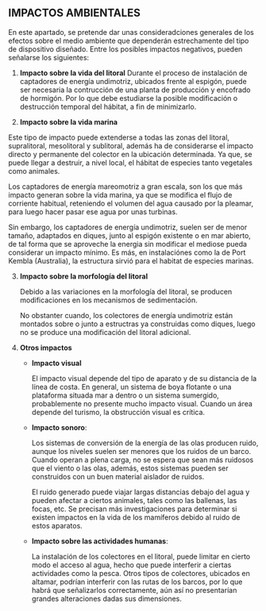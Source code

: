 ## IMPACTOS AMBIENTALES

En este apartado, se pretende dar unas consideradciones generales de los efectos sobre el medio ambiente que dependerán estrechamente del tipo de dispositivo diseñado. Entre los posibles impactos negativos, pueden señalarse los siguientes: 

1. **Impacto sobre la vida del litoral**
  Durante el proceso de instalación de captadores de energía undimotriz, ubicados frente al espigón, puede ser necesaria la contrucción de una planta de producción y encofrado de hormigón. Por lo que debe estudiarse la posible modificación o destrucción temporal del hábitat, a fin de minimizarlo.

2. **Impacto sobre la vida marina**

  Este tipo de impacto puede extenderse a todas las zonas del litoral, supralitoral, mesolitoral y sublitoral, además ha de considerarse el impacto directo y permanente del colector en la ubicación determinada. Ya que, se puede llegar a destruir, a nivel local, el hábitat de especies tanto vegetales como animales. 

  Los captadores de energía mareomotriz a gran escala, son los que más impacto generan sobre la vida marina, ya que se modifica el flujo de corriente habitual, reteniendo el volumen del agua causado por la pleamar, para luego hacer pasar ese agua por unas turbinas. 

  Sin embargo, los captadores de energía undimotriz, suelen ser de menor tamaño, adaptados en diques, junto al espigón existente o en mar abierto, de tal forma que se aproveche la energia sin modificar el mediose pueda considerar un impacto mínimo. Es más, en instalaciónes como la de Port Kembla (Australia), la estructura sirvió para el habitat de especies marinas. 

3. **Impacto sobre la morfología del litoral**

   Debido a las variaciones en la morfología del litoral, se producen modificaciones en los mecanismos de sedimentación.

   No obstanter cuando, los colectores de energía undimotriz están montados sobre o junto a estructras ya construidas como diques, luego no se produce una modificación del litoral adicional.

4. **Otros impactos**

   - **Impacto visual**

     El impacto visual depende del tipo de aparato y de su distancia de la línea de costa. En general, un sistema de boya flotante o una plataforma situada mar a dentro o un sistema sumergido, probablemente no presente mucho impacto visual. Cuando un área depende del turismo, la obstrucción visual es crítica.

   - **Impacto sonoro**: 

     Los sistemas de conversión de la energía de las olas producen ruido, aunque los niveles suelen ser menores que los ruidos de un barco. Cuando operan a plena carga, no se espera que sean más ruidosos que el viento o las olas, además, estos sistemas pueden ser construidos con un buen material aislador de ruidos.

     El ruido generado puede viajar largas distancias debajo del agua y pueden afectar a ciertos animales, tales como las ballenas, las focas, etc. Se precisan más investigaciones para determinar si existen impactos en la vida de los mamíferos debido al ruido de estos aparatos.

   - **Impacto sobre las actividades humanas**:

     La instalación de los colectores en el litoral, puede limitar en cierto modo el acceso al agua, hecho que puede interferir a ciertas actividades como la pesca. Otros tipos de colectores, ubicados en altamar, podrían interferir con las rutas de los barcos, por lo que habrá que señalizarlos correctamente, aún así no presentarían grandes alteraciones dadas sus dimensiones.


